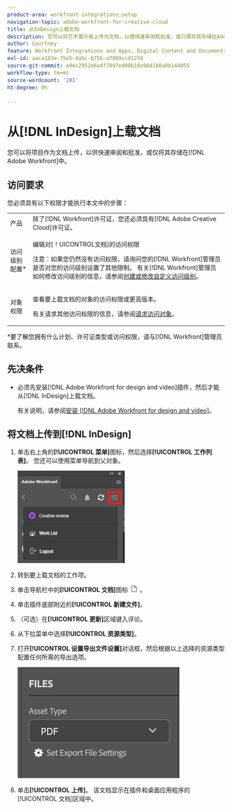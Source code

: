 ```yaml
---
product-area: workfront-integrations;setup
navigation-topic: adobe-workfront-for-creative-cloud
title: 从InDesign上载文档
description: 您可以将艺术展示板上传为文档，以便快速审阅和批准，或只需将其存储在Adobe Workfront中。
author: Courtney
feature: Workfront Integrations and Apps, Digital Content and Documents
exl-id: aaca183e-75e5-4a5c-b75b-a7809ccd1274
source-git-commit: a9ec2952e6a4f7097ed08b10c06d1b8a0b144055
workflow-type: tm+mt
source-wordcount: '281'
ht-degree: 0%

---
```


# 从[!DNL InDesign]上载文档

您可以将项目作为文档上传，以供快速审阅和批准，或仅将其存储在[!DNL Adobe Workfront]中。

## 访问要求

您必须具有以下权限才能执行本文中的步骤：

<table style="table-layout:auto"> 
 <col> 
 <col> 
 <tbody> 
  <!-- <tr> 
   <td role="rowheader">[!DNL Adobe Workfront] plan*</td> 
   <td> <p>[!UICONTROL Pro] or higher</p> </td> 
  </tr> 
  <tr data-mc-conditions=""> 
   <td role="rowheader">[!DNL Adobe Workfront] license*</td> 
   <td> <p>[!UICONTROL Work] or [!UICONTROL Plan]</p> </td> 
  </tr> 
  <tr> -->
   <td role="rowheader">产品</td> 
   <td>除了[!DNL Workfront]许可证，您还必须具有[!DNL Adobe Creative Cloud]许可证。</td> 
  </tr> 
  <tr> 
   <td role="rowheader">访问级别配置*</td> 
   <td> <p>编辑对[！UICONTROL文档]的访问权限</p> <p>注意：如果您仍然没有访问权限，请询问您的[!DNL Workfront]管理员是否对您的访问级别设置了其他限制。 有关[!DNL Workfront]管理员如何修改访问级别的信息，请参阅<a href="../../administration-and-setup/add-users/configure-and-grant-access/create-modify-access-levels.md" class="MCXref xref">创建或修改自定义访问级别</a>。</p> </td> 
  </tr> 
  <tr> 
   <td role="rowheader">对象权限</td> 
   <td> <p>查看要上载文档的对象的访问权限或更高版本。</p> <p>有关请求其他访问权限的信息，请参阅<a href="../../workfront-basics/grant-and-request-access-to-objects/request-access.md" class="MCXref xref">请求访问对象</a>。</p> </td> 
  </tr> 
 </tbody> 
</table>

&#42;要了解您拥有什么计划、许可证类型或访问权限，请与[!DNL Workfront]管理员联系。

## 先决条件

* 必须先安装[!DNL Adobe Workfront for design and video]插件，然后才能从[!DNL InDesign]上载文档。

  有关说明，请参阅[安装 [!DNL Adobe Workfront for design and video]](/help/quicksilver/workfront-integrations-and-apps/adobe-workfront-for-creative-cloud/wf-install-cc.md)。

## 将文档上传到[!DNL InDesign]

1. 单击右上角的&#x200B;**[!UICONTROL 菜单]**&#x200B;图标，然后选择&#x200B;**[!UICONTROL 工作列表]**。 您还可以使用菜单导航到父对象。

   ![](assets/go-back-to-work-list-350x314.png)

1. 转到要上载文档的工作项。
1. 单击导航栏中的&#x200B;**[!UICONTROL 文档]**&#x200B;图标![](assets/documents.png)。

1. 单击插件底部附近的&#x200B;**[!UICONTROL 新建文件]**。
1. （可选）在&#x200B;**[!UICONTROL 更新]**&#x200B;区域键入评论。
1. 从下拉菜单中选择&#x200B;**[!UICONTROL 资源类型]**。
1. 打开&#x200B;**[!UICONTROL 设置导出文件设置]**&#x200B;对话框，然后根据以上选择的资源类型配置任何所需的导出选项。

   ![](assets/file-export-settings.png)
1. 单击&#x200B;**[!UICONTROL 上传]**。
该文档显示在插件和桌面应用程序的[!UICONTROL 文档]区域中。
